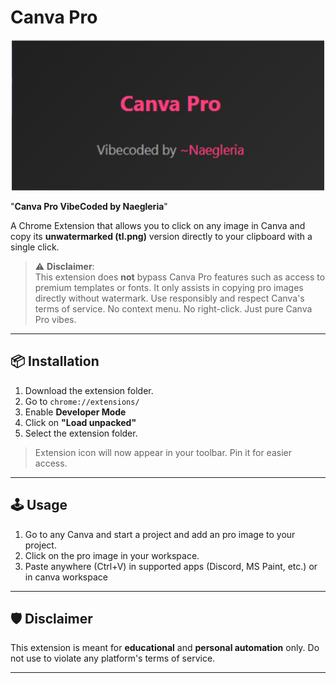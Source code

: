 # Canva Pro
<p align="center">
  <img src="can.png" alt="Logo" width="500">
</p>

"**Canva Pro VibeCoded by Naegleria**"

A Chrome Extension that allows you to click on any image in Canva and copy its **unwatermarked (tl.png)** version directly to your clipboard with a single click.
> ⚠️ **Disclaimer**:  
> This extension does **not** bypass Canva Pro features such as access to premium templates or fonts. It only assists in copying pro images directly without watermark. Use responsibly and respect Canva's terms of service.
> No context menu. No right-click. Just pure Canva Pro vibes.

---

## 📦 Installation

1. Download the extension folder.
2. Go to `chrome://extensions/`
3. Enable **Developer Mode**
4. Click on **"Load unpacked"**
5. Select the extension folder.

> Extension icon will now appear in your toolbar. Pin it for easier access.

---

## 🕹️ Usage

1. Go to any Canva and start a project and add an pro image to your project.
2. Click on the pro image in your workspace.
3. Paste anywhere (Ctrl+V) in supported apps (Discord, MS Paint, etc.) or in canva workspace

---

## 🛡️ Disclaimer

This extension is meant for **educational** and **personal automation** only. Do not use to violate any platform's terms of service.

---

